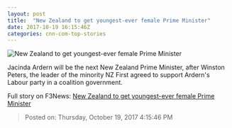```yaml
---
layout: post
title:  "New Zealand to get youngest-ever female Prime Minister"
date: 2017-10-19 16:15:46Z
categories: cnn-com-top-stories
---
```


![New Zealand to get youngest-ever female Prime Minister](http://cdn.cnn.com/cnnnext/dam/assets/171019140232-jacinda-ardern-new-zealand-0926-01-super-tease.jpg)

Jacinda Ardern will be the next New Zealand Prime Minister, after Winston Peters, the leader of the minority NZ First agreed to support Ardern's Labour party in a coalition government.


Full story on F3News: [New Zealand to get youngest-ever female Prime Minister](http://www.f3nws.com/n/gGZrDH)

> Posted on: Thursday, October 19, 2017 4:15:46 PM
